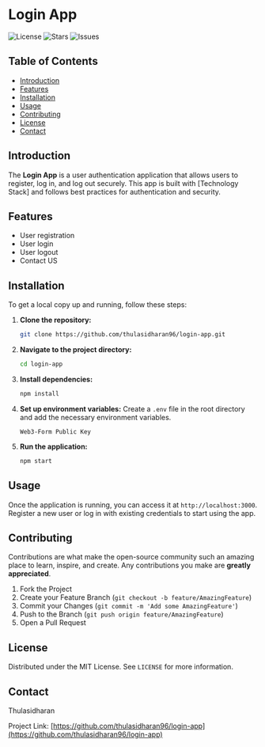 # Login App

![License](https://img.shields.io/github/license/thulasidharan96/login-app)
![Stars](https://img.shields.io/github/stars/thulasidharan96/login-app)
![Issues](https://img.shields.io/github/issues/thulasidharan96/login-app)

## Table of Contents

- [Introduction](#introduction)
- [Features](#features)
- [Installation](#installation)
- [Usage](#usage)
- [Contributing](#contributing)
- [License](#license)
- [Contact](#contact)

## Introduction

The **Login App** is a user authentication application that allows users to register, log in, and log out securely. This app is built with [Technology Stack] and follows best practices for authentication and security.

## Features

- User registration
- User login
- User logout
- Contact US

## Installation

To get a local copy up and running, follow these steps:

1. **Clone the repository:**
    ```sh
    git clone https://github.com/thulasidharan96/login-app.git
    ```

2. **Navigate to the project directory:**
    ```sh
    cd login-app
    ```

3. **Install dependencies:**
    ```sh
    npm install
    ```

4. **Set up environment variables:**
    Create a `.env` file in the root directory and add the necessary environment variables.
    ```env
    Web3-Form Public Key
    ```

5. **Run the application:**
    ```sh
    npm start
    ```

## Usage

Once the application is running, you can access it at `http://localhost:3000`. Register a new user or log in with existing credentials to start using the app.

## Contributing

Contributions are what make the open-source community such an amazing place to learn, inspire, and create. Any contributions you make are **greatly appreciated**.

1. Fork the Project
2. Create your Feature Branch (`git checkout -b feature/AmazingFeature`)
3. Commit your Changes (`git commit -m 'Add some AmazingFeature'`)
4. Push to the Branch (`git push origin feature/AmazingFeature`)
5. Open a Pull Request

## License

Distributed under the MIT License. See `LICENSE` for more information.

## Contact

Thulasidharan 

Project Link: [https://github.com/thulasidharan96/login-app](https://github.com/thulasidharan96/login-app)